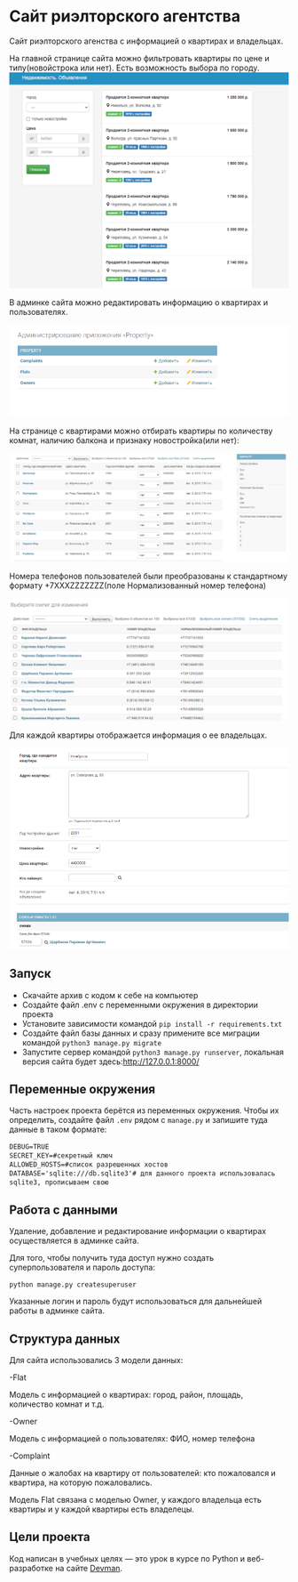 # Сайт риэлторского агентства

Сайт риэлторского агенства с информацией о квартирах и владельцах.

На главной странице сайта можно фильтровать квартиры по цене и типу(новойстрока или нет).
Есть возможность выбора по городу.
![](https://github.com/atskayasatana/Images/blob/df982985bf0b097c90fc9cfd6d86dd547d5ee071/main_page.png)

В админке сайта можно редактировать информацию о квартирах и пользователях.

![](https://github.com/atskayasatana/Images/blob/7336f60fd80568e487dabc436863b53a175a506b/admin_main.png)

На странице с квартирами можно отбирать квартиры по количеству комнат, наличию балкона и признаку новостройка(или нет):

![](https://github.com/atskayasatana/Images/blob/7336f60fd80568e487dabc436863b53a175a506b/flat_main.png)

Номера телефонов пользователей были преобразованы к стандартному формату +7ХХХZZZZZZZ(поле Нормализованный номер телефона)

![](https://github.com/atskayasatana/Images/blob/ba26c5236d73954af163bd7e670f6d869296976a/owners.png)

Для каждой квартиры отображается информация о ее владельцах.

![](https://github.com/atskayasatana/Images/blob/ba26c5236d73954af163bd7e670f6d869296976a/flat_owner.png)

## Запуск

- Скачайте архив с кодом к себе на компьютер
- Создайте файл .env с переменными окружения в директории проекта
- Установите зависимости командой `pip install -r requirements.txt`
- Создайте файл базы данных и сразу примените все миграции командой `python3 manage.py migrate`
- Запустите сервер командой `python3 manage.py runserver`, локальная версия сайта будет здесь:http://127.0.0.1:8000/

## Переменные окружения

Часть настроек проекта берётся из переменных окружения. Чтобы их определить, создайте файл `.env` рядом с `manage.py` и запишите туда данные в таком формате: 
```
DEBUG=TRUE
SECRET_KEY=#секретный ключ
ALLOWED_HOSTS=#список разрешенных хостов 
DATABASE='sqlite:///db.sqlite3'# для данного проекта использовалась sqlite3, прописываем свою
```

## Работа с данными

Удаление, добавление и редактирование информации о квартирах осуществляется в админке сайта.

Для того, чтобы получить туда доступ нужно создать суперпользователя и пароль доступа:
```
python manage.py createsuperuser
```
Указанные логин и пароль будут использоваться для дальнейшей работы в админке сайта.

## Структура данных

Для сайта использовались 3 модели данных:

-Flat

Модель с информацией о квартирах: город, район, площадь, количество комнат и т.д.

-Owner 

Модель с информацией о пользователях: ФИО, номер телефона

-Complaint 

Данные о жалобах на квартиру от пользователей: кто пожаловался и квартира, на которую пожаловались.

Модель Flat связана с моделью Owner, у каждого владельца есть квартиры и у каждой квартиры есть владелецы.

## Цели проекта

Код написан в учебных целях — это урок в курсе по Python и веб-разработке на сайте [Devman](https://dvmn.org).

